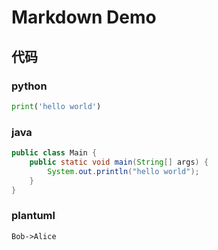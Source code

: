 # Markdown Demo

## 代码

### python

```python
print('hello world')
```

### java

```java
public class Main {
    public static void main(String[] args) {
        System.out.println("hello world");
    }
}
```

### plantuml

```{uml}
Bob->Alice
```
